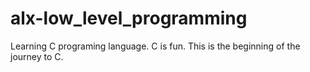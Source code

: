 # alx-low_level_programming
Learning C programing language. C is fun.
This is the beginning of the journey to C.
